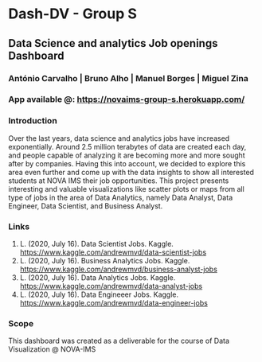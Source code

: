 # Dash-DV - Group S
## Data Science and analytics Job openings Dashboard
### António Carvalho | Bruno Alho | Manuel Borges | Miguel Zina

### App available @: https://novaims-group-s.herokuapp.com/

### Introduction
Over the last years, data science and analytics jobs have increased exponentially. Around 2.5 million terabytes of data are created each day, and people capable of analyzing it are becoming more and more sought after by companies. Having this into account, we decided to explore this area even further and come up with the data insights to show all interested students at NOVA IMS their job opportunities. This project presents interesting and valuable visualizations like scatter plots or maps from all type of jobs in the area of Data Analytics, namely Data Analyst, Data Engineer, Data Scientist, and Business Analyst. 

### Links
1.	L. (2020, July 16). Data Scientist Jobs. Kaggle. https://www.kaggle.com/andrewmvd/data-scientist-jobs
2.  L. (2020, July 16). Business Analytics Jobs. Kaggle. https://www.kaggle.com/andrewmvd/business-analyst-jobs
3.	L. (2020, July 16). Data Analytics Jobs. Kaggle. https://www.kaggle.com/andrewmvd/data-analyst-jobs
4.	L. (2020, July 16). Data Engineeer Jobs. Kaggle. https://www.kaggle.com/andrewmvd/data-engineer-jobs

### Scope
This dashboard was created as a deliverable for the course of Data Visualization @ NOVA-IMS
